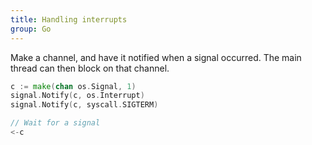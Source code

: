 ```yaml
---
title: Handling interrupts
group: Go
---
```


Make a channel, and have it notified when a signal occurred. The main thread can then block on that channel.

```go
c := make(chan os.Signal, 1)
signal.Notify(c, os.Interrupt)
signal.Notify(c, syscall.SIGTERM)

// Wait for a signal
<-c
```